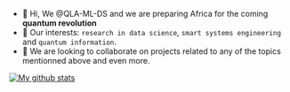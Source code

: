 - 👋 Hi, We @QLA-ML-DS and we are preparing Africa for the coming **quantum revolution**
- 👀 Our interests: `research in data science`, `smart systems engineering` and  `quantum information`.
- 💞️ We are looking to collaborate on projects related to any of the topics mentionned above and even more.


<!---
QLA-ML-DS/QLA-ML-DS is a ✨ special ✨ repository because its `README.md` (this file) appears on your GitHub profile.
- 📫 How to reach me ...
- 🌱 I’m currently learning ...
You can click the Preview link to take a look at your changes.
--->


[![My github stats](https://github-readme-stats.vercel.app/api?username=QLA-ML-DS&count_private=true&show_icons=true&theme=radical&hide_rank=false)](https://github.com/anuraghazra/github-readme-stats)

